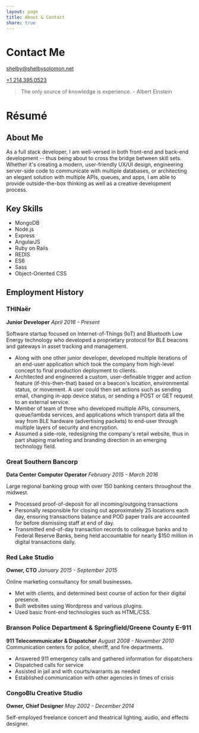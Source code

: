 ```yaml
---
layout: page
title: About & Contact
share: true
---
```


# Contact Me

[shelby@shelbysolomon.net](mailto:shelby@shelbysolomon.net)

[+1 214.395.0523](tel:+12143950523)

> The only source of knowledge is experience. \- Albert Einstein

# Résumé

## About Me

As a full stack developer, I am well-versed in both front-end and back-end development -- thus being about to cross the bridge between skill sets. Whether it's creating a modern, user-friendly UX/UI design, engineering server-side code to communicate with multiple databases, or architecting an elegant solution with multiple APIs, queues, and apps, I am able to provide outside-the-box thinking as well as a creative development process.

## Key Skills

* MongoDB
* Node.js
* Express
* AngularJS
* Ruby on Rails
* REDIS
* ES6
* Sass
* Object-Oriented CSS

## Employment History

### THINaër
**Junior Developer**
*April 2016 - Present*

Software startup focused on Internet-of-Things (IoT) and Bluetooth Low Energy technology who developed a proprietary protocol for BLE beacons and gateways in asset tracking and management.
* Along with one other junior developer, developed multiple iterations of an end-user application which took the company from high-level concept to final production deployment to clients.
* Architected and engineered a custom, user-definable trigger and action feature (if-this-then-that) based on a beacon's location, environmental status, or movement. A user could then set actions such as sending email, changing in-app device status, or sending a POST or GET request to an external service.
* Member of team of three who developed multiple APIs, consumers, queue/lambda services, and applications which transport data all the way from BLE hardware (advertising packets) to end-user through multiple layers of security and encryption.
* Assumed a side-role, redesigning the company's retail website, thus in part shaping marketing and branding direction in an emerging technology field.

### Great Southern Bancorp
**Data Center Computer Operator**
*February 2015 - March 2016*

Large regional banking group with over 150 banking centers throughout the midwest.
* Processed proof-of-deposit for all incoming/outgoing transactions
* Personally responsible for closing out approximately 25 locations each day, ensuring transactions balance and POD paper trails are accounted for before dismissing staff at end of day.
* Transmitted end-of-day transaction records to colleague banks and to Federal Reserve Banks, being held accountable for nearly $150 million in digital transactions daily.

### Red Lake Studio
**Owner, CTO**
*January 2015 - September 2015*

Online marketing consultancy for small businesses.
* Met with clients, and determined best course of action for their digital presence.
* Built websites using Wordpress and various plugins.
* Used basic front-end technologies such as HTML/CSS.

### Branson Police Department & Springfield/Greene County E-911
**911 Telecommunicator & Dispatcher**
*August 2008 - November 2010*
Communication centers for police, sheriff, and fire departments.
* Answered 911 emergency calls and gathered information for dispatchers
* Dispatched calls for service
* Assisted in jail and with courts/warrants as needed
* Established communication with other agencies in times of crisis

### CongoBlu Creative Studio
**Owner, Chief Designer**
*May 2002 - December 2014*

Self-employed freelance concert and theatrical lighting, audio, and effects designer.
